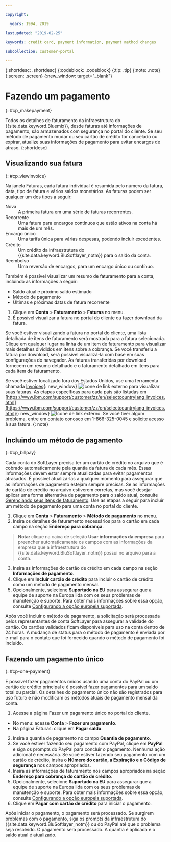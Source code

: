 ```yaml
---

copyright:

  years: 1994, 2019

lastupdated: "2019-02-25"

keywords: credit card, payment information, payment method changes

subcollection: customer-portal

---
```


{:shortdesc: .shortdesc}
{:codeblock: .codeblock}
{:tip: .tip}
{:note: .note}
{:screen: .screen}
{:new_window: target="_blank"}


# Fazendo um pagamento
{: #cp_makepayment}

Todos os detalhes de faturamento da infraestrutura do {{site.data.keyword.Bluemix}}, desde faturas até informações de pagamento, são armazenados com segurança no portal do cliente. Se seu método de pagamento mudar ou seu cartão de crédito for cancelado ou expirar, atualize suas informações de pagamento para evitar encargos de atraso.
{:shortdesc}

## Visualizando sua fatura
{: #cp_viewinvoice}

Na janela Faturas, cada fatura individual é resumida pelo número da fatura, data, tipo de fatura e vários saldos monetários. As faturas podem ser qualquer um dos tipos a seguir:

<dl>
<dt>Nova</dt>
<dd>A primeira fatura em uma série de faturas recorrentes.</dd>
<dt>Recorrente</dt>
<dd>Uma fatura para encargos contínuos que estão ativos na conta há mais de um mês.</dd>
<dt>Encargo único</dt>
<dd>Uma tarifa única para várias despesas, podendo incluir excedentes.</dd>
<dt>Crédito</dt>
<dd>Um crédito da infraestrutura do {{site.data.keyword.BluSoftlayer_notm}} para o saldo da conta.</dd>
<dt>Reembolso</dt>
<dd>Uma reversão de encargos, para um encargo único ou contínuo.</dd>
</dl>

Também é possível visualizar um resumo de faturamento para a conta, incluindo as informações a seguir:
  * Saldo atual e próximo saldo estimado
  * Método de pagamento
  * Últimas e próximas datas de fatura recorrente

1. Clique em **Conta** > **Faturamento** > **Faturas** no menu.
2. É possível visualizar a fatura no portal do cliente ou fazer download da fatura.

Se você estiver visualizando a fatura no portal do cliente, uma lista detalhada de itens de faturamento será mostrada para a fatura selecionada. Clique em qualquer lugar na linha de um item de faturamento para visualizar mais detalhes divididos em itens sobre a cobrança. Se você transferiu a fatura por download, será possível visualizá-la com base em suas configurações do navegador. As faturas transferidas por download fornecem um resumo detalhado e o faturamento detalhado em itens para cada item de faturamento.

Se você estiver localizado fora dos Estados Unidos, use uma ferramenta chamada [Invoices](http://www.ibm.com/support/customer/invoices){: new_window} ![Ícone de link externo](../icons/launch-glyph.svg "Ícone de link externo") para visualizar suas faturas. As etapas específicas para cada país são listadas em [https://www.ibm.com/support/customer/zz/en/selectcountrylang_invoices.html](https://www.ibm.com/support/customer/zz/en/selectcountrylang_invoices.html){: new_window} ![Ícone de link externo](../icons/launch-glyph.svg "Ícone de link externo"). Se você tiver algum problema, entre em contato conosco em 1-866-325-0045 e solicite acesso à sua fatura.
{: note}

## Incluindo um método de pagamento
{: #cp_billpay}

Cada conta do SoftLayer precisa ter um cartão de crédito no arquivo que é cobrado automaticamente pela quantia da fatura de cada mês. Essas informações devem estar sempre atualizadas para evitar pagamentos atrasados. É possível atualizá-las a qualquer momento para assegurar que as informações de pagamento estejam sempre precisas. Se as informações de cartão de crédito no arquivo estiverem corretas, mas você desejar aplicar uma forma alternativa de pagamento para o saldo atual, consulte [Gerenciando seus itens de faturamento](/docs/customer-portal?topic=customer-portal-manage-billing#manage-billing). Use as etapas a seguir para incluir um método de pagamento para uma conta no portal do cliente.

1. Clique em **Conta** > **Faturamento** > **Método de pagamento** no menu.
2. Insira os detalhes de faturamento necessários para o cartão em cada campo na seção **Endereço para cobrança**.
> **Nota:** clique na caixa de seleção **Usar informações da empresa** para preencher automaticamente os campos com as informações da empresa que a infraestrutura do {{site.data.keyword.BluSoftlayer_notm}} possui no arquivo para a conta.
3. Insira as informações do cartão de crédito em cada campo na seção **Informações de pagamento**.
4. Clique em **Incluir cartão de crédito** para incluir o cartão de crédito como um método de pagamento mensal.
5. Opcionalmente, selecione **Suportado na EU** para assegurar que a equipe de suporte na Europa lida com os seus problemas de manutenção e suporte.  Para obter mais informações sobre essa opção, consulte [Configurando a opção europeia suportada](/docs/customer-portal?topic=customer-portal-cp_seteusupported#cp_seteusupported).

Após você incluir o método de pagamento, a solicitação será processada pelos representantes de conta SoftLayer para assegurar a validade do cartão. Os cartões validados ficam disponíveis para uso na conta dentro de 24 horas. A mudança de status para o método de pagamento é enviada por e-mail para o contato que foi fornecido quando o método de pagamento foi incluído.

## Fazendo um pagamento único
{: #cp-one-payment}

É possível fazer pagamentos únicos usando uma conta do PayPal ou um cartão de crédito principal e é possível fazer pagamentos para um saldo total ou parcial. Os detalhes do pagamento único não são registrados para uso futuro e não modificam os métodos atuais de pagamento mensal da conta.

1. Acesse a página Fazer um pagamento único no portal do cliente.
 * No menu: acesse **Conta** > **Fazer um pagamento**.
 * Na página Faturas: clique em **Pagar saldo**.
2. Insira a quantia de pagamento no campo **Quantia de pagamento**.
3. Se você estiver fazendo seu pagamento com PayPal, clique em **PayPal** e siga os prompts do PayPal para concluir o pagamento. Nenhuma ação adicional é necessária. Se você estiver fazendo seu pagamento com um cartão de crédito, insira o **Número do cartão, a Expiração e o Código de segurança** nos campos apropriados.
4. Insira as informações de faturamento nos campos apropriados na seção **Endereço para cobrança do cartão de crédito**.
5. Opcionalmente, selecione **Suportado na EU** para assegurar que a equipe de suporte na Europa lida com os seus problemas de manutenção e suporte.  Para obter mais informações sobre essa opção, consulte [Configurando a opção europeia suportada](/docs/customer-portal?topic=customer-portal-cp_seteusupported#cp_seteusupported).
6. Clique em **Pagar com cartão de crédito** para iniciar o pagamento.

Após iniciar o pagamento, o pagamento será processado. Se surgirem problemas com o pagamento, siga os prompts da infraestrutura do {{site.data.keyword.BluSoftlayer_notm}} ou do PayPal até que o problema seja resolvido. O pagamento será processado. A quantia é aplicada e o saldo atual é atualizado.
